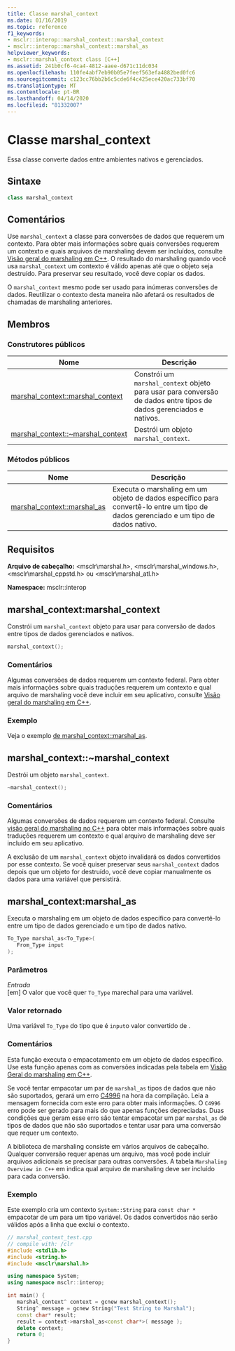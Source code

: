 ```yaml
---
title: Classe marshal_context
ms.date: 01/16/2019
ms.topic: reference
f1_keywords:
- msclr::interop::marshal_context::marshal_context
- msclr::interop::marshal_context::marshal_as
helpviewer_keywords:
- msclr::marshal_context class [C++]
ms.assetid: 241b0cf6-4ca4-4812-aaee-d671c11dc034
ms.openlocfilehash: 110fe4abf7eb90b05e7feef563efa4882bed0fc6
ms.sourcegitcommit: c123cc76bb2b6c5cde6f4c425ece420ac733bf70
ms.translationtype: MT
ms.contentlocale: pt-BR
ms.lasthandoff: 04/14/2020
ms.locfileid: "81332007"
---
```

# <a name="marshal_context-class"></a>Classe marshal_context

Essa classe converte dados entre ambientes nativos e gerenciados.

## <a name="syntax"></a>Sintaxe

```cpp
class marshal_context
```

## <a name="remarks"></a>Comentários

Use `marshal_context` a classe para conversões de dados que requerem um contexto. Para obter mais informações sobre quais conversões requerem um contexto e quais arquivos de marshaling devem ser incluídos, consulte [Visão geral do marshaling em C++](../dotnet/overview-of-marshaling-in-cpp.md). O resultado do marshaling quando você usa `marshal_context` um contexto é válido apenas até que o objeto seja destruído. Para preservar seu resultado, você deve copiar os dados.

O `marshal_context` mesmo pode ser usado para inúmeras conversões de dados. Reutilizar o contexto desta maneira não afetará os resultados de chamadas de marshaling anteriores.

## <a name="members"></a>Membros

### <a name="public-constructors"></a>Construtores públicos

|Nome|Descrição|
|---------|-----------|
|[marshal_context::marshal_context](#marshal-context)|Constrói um `marshal_context` objeto para usar para conversão de dados entre tipos de dados gerenciados e nativos.|
|[marshal_context::~marshal_context](#tilde-marshal-context)|Destrói um objeto `marshal_context`.|

### <a name="public-methods"></a>Métodos públicos

|Nome|Descrição|
|---------|-----------|
|[marshal_context::marshal_as](#marshal-as)|Executa o marshaling em um objeto de dados específico para convertê-lo entre um tipo de dados gerenciado e um tipo de dados nativo.|

## <a name="requirements"></a>Requisitos

**Arquivo de cabeçalho:** \<msclr\marshal.h>, \<msclr\marshal_windows.h>, \<msclr\marshal_cppstd.h> ou \<msclr\marshal_atl.h>

**Namespace:** msclr::interop

## <a name="marshal_contextmarshal_context"></a><a name="marshal-context"></a>marshal_context:marshal_context

Constrói um `marshal_context` objeto para usar para conversão de dados entre tipos de dados gerenciados e nativos.

```cpp
marshal_context();
```

### <a name="remarks"></a>Comentários

Algumas conversões de dados requerem um contexto federal. Para obter mais informações sobre quais traduções requerem um contexto e qual arquivo de marshaling você deve incluir em seu aplicativo, consulte [Visão geral do marshaling em C++](../dotnet/overview-of-marshaling-in-cpp.md).

### <a name="example"></a>Exemplo

Veja o exemplo [de marshal_context::marshal_as](../dotnet/marshal-context-marshal-as.md).

## <a name="marshal_contextmarshal_context"></a><a name="tilde-marshal-context"></a>marshal_context::~marshal_context

Destrói um objeto `marshal_context`.

```cpp
~marshal_context();
```

### <a name="remarks"></a>Comentários

Algumas conversões de dados requerem um contexto federal. Consulte [visão geral do marshaling no C++](../dotnet/overview-of-marshaling-in-cpp.md) para obter mais informações sobre quais traduções requerem um contexto e qual arquivo de marshaling deve ser incluído em seu aplicativo.

A exclusão de um `marshal_context` objeto invalidará os dados convertidos por esse contexto. Se você quiser preservar seus `marshal_context` dados depois que um objeto for destruído, você deve copiar manualmente os dados para uma variável que persistirá.

## <a name="marshal_contextmarshal_as"></a><a name="marshal-as"></a>marshal_context:marshal_as

Executa o marshaling em um objeto de dados específico para convertê-lo entre um tipo de dados gerenciado e um tipo de dados nativo.

```cpp
To_Type marshal_as<To_Type>(
   From_Type input
);
```

### <a name="parameters"></a>Parâmetros

*Entrada*<br/>
[em] O valor que você quer `To_Type` marechal para uma variável.

### <a name="return-value"></a>Valor retornado

Uma variável `To_Type` do tipo que é `input`o valor convertido de .

### <a name="remarks"></a>Comentários

Esta função executa o empacotamento em um objeto de dados específico. Use esta função apenas com as conversões indicadas pela tabela em [Visão Geral do marshaling em C++](../dotnet/overview-of-marshaling-in-cpp.md).

Se você tentar empacotar um par de `marshal_as` tipos de dados que não são suportados, gerará um erro [C4996](../error-messages/compiler-warnings/compiler-warning-level-3-c4996.md) na hora da compilação. Leia a mensagem fornecida com este erro para obter mais informações. O `C4996` erro pode ser gerado para mais do que apenas funções depreciadas. Duas condições que geram esse erro são tentar empacotar um par `marshal_as` de tipos de dados que não são suportados e tentar usar para uma conversão que requer um contexto.

A biblioteca de marshaling consiste em vários arquivos de cabeçalho. Qualquer conversão requer apenas um arquivo, mas você pode incluir arquivos adicionais se precisar para outras conversões. A tabela `Marshaling Overview in C++` em indica qual arquivo de marshaling deve ser incluído para cada conversão.

### <a name="example"></a>Exemplo

Este exemplo cria um contexto `System::String` para `const char *` empacotar de um para um tipo variável. Os dados convertidos não serão válidos após a linha que exclui o contexto.

```cpp
// marshal_context_test.cpp
// compile with: /clr
#include <stdlib.h>
#include <string.h>
#include <msclr\marshal.h>

using namespace System;
using namespace msclr::interop;

int main() {
   marshal_context^ context = gcnew marshal_context();
   String^ message = gcnew String("Test String to Marshal");
   const char* result;
   result = context->marshal_as<const char*>( message );
   delete context;
   return 0;
}
```
